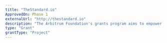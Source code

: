 ```yaml
---
title: "TheStandard.io"
ApprovedOn: Phase 1
externalUrl: "http://thestandard.io"
description: "The Arbitrum Foundation's grants program aims to empower developers and entrepreneurs to build impactful DApps on the Arbitrum network, driving decentralization and enhancing user experiences in the ecosystem."
type: "Grant"
grantType: "Project"
---
```

